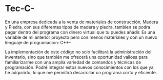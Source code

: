 # Tec-C-

En una empresa dedicada a la venta de materiales de construcción, Madera y Piedra, con sus diferentes tipos de madera y piedra, tambien se podra pagar dentro del programa con dinero virtual que tu puedes añadir. Es una variable de mi anterior proyecto pero con menos materiales y con un nuevo lenguaje de programacion: C++-

La implementación de este código no solo facilitará la administración del inventario, sino que también me ofrecerá una oportunidad valiosa para familiarizarme con una amplia variedad de comandos y técnicas de programación. Podré integrar estos nuevos conocimientos con los que ya he adquirido, lo que me permitirá desarrollar un programa corto y eficiente.
